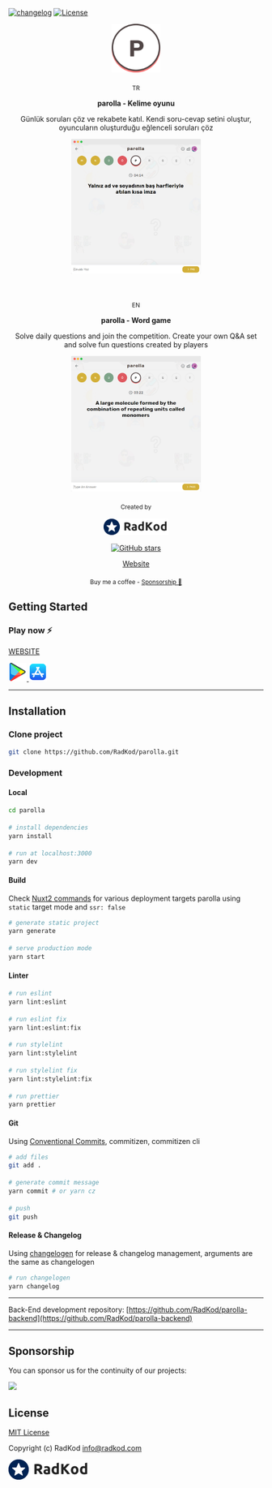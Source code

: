 [![changelog][changelog-src]][changelog-href]
[![License][license-src]][license-href]

<p align="center">
  <a href="https://parolla.app" target="_blank"> 
    <img src='/static/meta/logo.png' width="96"/>
  </a>
</p>

<p align="center">
  <p align="center">
    <sub>TR</sub>
  </p>
  <p align="center">
    <b>parolla - Kelime oyunu</b>
  </p>
  <p align="center">
  Günlük soruları çöz ve rekabete katıl. Kendi soru-cevap setini oluştur, oyuncuların oluşturduğu eğlenceli soruları çöz
  </p>
</p>

<p align="center">
  <a href="https://parolla.app" target="_blank"> 
    <img src='/static/meta/preview-tr.png' width="256"/>
  </a>
</p>

<br>

<p align="center">
  <p align="center">
    <sub>EN</sub>
  </p>
  <p align="center">
    <b>parolla - Word game</b>
  </p>
  <p align="center">
  Solve daily questions and join the competition. Create your own Q&A set and solve fun questions created by players
  </p>
</p>

<p align="center">
  <a href="https://parolla.app/en" target="_blank"> 
    <img src='/static/meta/preview-en.png' width="256"/>
  </a>
</p>

<p align="center">
  <p align="center"><sub>Created by<sub></p>
    <p align="center">
	    <a href="https://radkod.com" target="_blank">
			  <img src='/static/meta/radkod-signature.png' width="128" />
		  </a>
    </p>
</p>

<p align="center">
<a href="https://github.com/RadKod/parolla" target="__blank"><img alt="GitHub stars" src="https://img.shields.io/github/stars/RadKod/parolla?style=social"></a>
</p>

<p align="center">
  <a href="https://parolla.app" target="_blank">Website</a>
</p>

<div align="center">
<sub>Buy me a coffee - <a href="https://www.buymeacoffee.com/RadKod">Sponsorship 💖</a></sub><br>
</div>

## Getting Started

### Play now ⚡️

[WEBSITE](https://parolla.app)

<a href="https://play.google.com/store/apps/details?id=app.parolla" target="_blank">
  <img src='/static/meta/play-store-logo.png' width="36" />
</a>
<a href="https://apps.apple.com/tr/app/parolla-kelime-oyunu/id6448075358" target="_blank">
  <img src='/static/meta/app-store-logo.png' width="36" />
</a>

---

## Installation

### Clone project

```bash
git clone https://github.com/RadKod/parolla.git
```

### Development

#### Local

```bash
cd parolla

# install dependencies
yarn install

# run at localhost:3000
yarn dev
```

#### Build

Check [Nuxt2 commands](https://nuxtjs.org/docs/get-started/commands/) for various deployment targets
parolla using `static` target mode and `ssr: false`

```bash
# generate static project
yarn generate

# serve production mode
yarn start
```

#### Linter

```bash
# run eslint
yarn lint:eslint

# run eslint fix
yarn lint:eslint:fix

# run stylelint
yarn lint:stylelint

# run stylelint fix
yarn lint:stylelint:fix

# run prettier
yarn prettier
```

#### Git
Using [Conventional Commits](https://www.conventionalcommits.org), commitizen, commitizen cli

```bash
# add files
git add .

# generate commit message
yarn commit # or yarn cz

# push
git push
```

#### Release & Changelog
Using [changelogen](https://github.com/unjs/changelogen) for release & changelog management, arguments are the same as changelogen

```bash
# run changelogen
yarn changelog
```

---

Back-End development repository:
[https://github.com/RadKod/parolla-backend](https://github.com/RadKod/parolla-backend)

---

## Sponsorship

You can sponsor us for the continuity of our projects:

<p align="left">
  <a href="https://buymeacoffee.com/RadKod">
    <img src='https://www.buymeacoffee.com/assets/img/custom_images/yellow_img.png'/>
  </a>
</p>

## License

[MIT License](./LICENSE)

Copyright (c) RadKod <info@radkod.com>

<p align="left">
  <a href="https://radkod.com">
    <img src='/static/meta/radkod-signature.png'/>
  </a>
</p>

<!-- Badges -->
[changelog-src]: https://img.shields.io/static/v1?label=%F0%9F%93%96&message=Release%20Notes%20|%20CHANGELOG&color=blue
[changelog-href]: ./CHANGELOG.md

[license-src]: https://img.shields.io/badge/License-MIT-blue.svg
[license-href]: ./LICENSE
